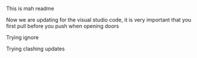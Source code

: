 This is mah readme

Now we are updating for the visual studio code, it is very important that you first pull before you push when opening doors

Trying ignore

Trying clashing updates
